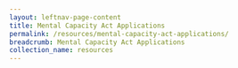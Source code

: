 ```yaml
---
layout: leftnav-page-content
title: Mental Capacity Act Applications
permalink: /resources/mental-capacity-act-applications/
breadcrumb: Mental Capacity Act Applications
collection_name: resources
---
```

